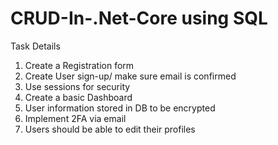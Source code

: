 # CRUD-In-.Net-Core using SQL

Task Details 

1. Create a Registration form
2. Create User sign-up/ make sure email is confirmed
3. Use sessions for security
4. Create a basic Dashboard
5. User information stored in DB to be encrypted
6. Implement 2FA via email
7. Users should be able to edit their profiles
